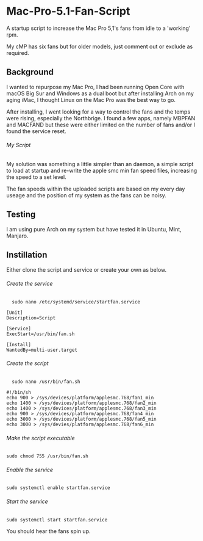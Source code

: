 # Mac-Pro-5.1-Fan-Script
A startup script to increase the Mac Pro 5,1's fans from idle to a 'working' rpm.

My cMP has six fans but for older models, just comment out or exclude as required.

## Background
I wanted to repurpose my Mac Pro, I had been running Open Core with macOS Big Sur and Windows as a dual boot but after installing Arch on my aging iMac, I thought Linux on the Mac Pro was the best way to go.

After installing, I went looking for a way to control the fans and the temps were rising, especially the Northbrige. I found a few apps, namely MBPFAN and MACFAND but these were either limited on the number of fans and/or I found the service reset.

###### My Script
My solution was something a little simpler than an daemon, a simple script to load at startup and re-write the apple smc min fan speed files, increasing the speed to a set level. 

The fan speeds within the uploaded scripts are based on my every day useage and the position of my system as the fans can be noisy.

## Testing
I am using pure Arch on my system but have tested it in Ubuntu, Mint, Manjaro. 

## Instillation
Either clone the script and service or create your own as below.

###### Create the service

      sudo nano /etc/systemd/service/startfan.service
    
    [Unit]
    Description=Script

    [Service]
    ExecStart=/usr/bin/fan.sh

    [Install]
    WantedBy=multi-user.target

###### Create the script

      sudo nano /usr/bin/fan.sh

    #!/bin/sh
    echo 900 > /sys/devices/platform/applesmc.768/fan1_min
    echo 1400 > /sys/devices/platform/applesmc.768/fan2_min
    echo 1400 > /sys/devices/platform/applesmc.768/fan3_min
    echo 900 > /sys/devices/platform/applesmc.768/fan4_min
    echo 3000 > /sys/devices/platform/applesmc.768/fan5_min
    echo 3000 > /sys/devies/platform/applesmc.768/fan6_min

###### Make the script executable

    sudo chmod 755 /usr/bin/fan.sh

###### Enable the service

    sudo systemctl enable startfan.service

###### Start the service

    sudo systemctl start startfan.service

You should hear the fans spin up. 